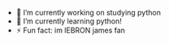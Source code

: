 - 🔭 I’m currently working on studying python
- 🌱 I’m currently learning python!
- ⚡ Fun fact: im lEBRON james fan

